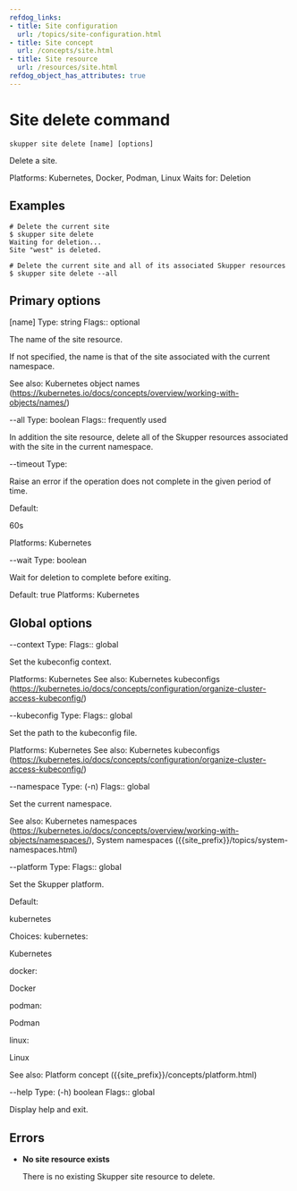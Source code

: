 ```yaml
---
refdog_links:
- title: Site configuration
  url: /topics/site-configuration.html
- title: Site concept
  url: /concepts/site.html
- title: Site resource
  url: /resources/site.html
refdog_object_has_attributes: true
---
```


# Site delete command

```shell
skupper site delete [name] [options]
```

Delete a site.

Platforms: Kubernetes, Docker, Podman, Linux
Waits for: Deletion

## Examples

```console
# Delete the current site
$ skupper site delete
Waiting for deletion...
Site "west" is deleted.

# Delete the current site and all of its associated Skupper resources
$ skupper site delete --all
```

## Primary options

[name]
Type: string
Flags:: optional

The name of the site resource.

If not specified, the name is that of the site
associated with the current namespace.

See also: Kubernetes object names (https://kubernetes.io/docs/concepts/overview/working-with-objects/names/)

--all
Type: boolean
Flags:: frequently used

In addition the site resource, delete all of the Skupper
resources associated with the site in the current
namespace.



--timeout
Type: <duration>

Raise an error if the operation does not complete in the given
period of time.

Default: <p>60s</p>

Platforms: Kubernetes

--wait
Type: boolean

Wait for deletion to complete before exiting.

Default: true
Platforms: Kubernetes

## Global options

--context
Type: <name>
Flags:: global

Set the kubeconfig context.

Platforms: Kubernetes
See also: Kubernetes kubeconfigs (https://kubernetes.io/docs/concepts/configuration/organize-cluster-access-kubeconfig/)

--kubeconfig
Type: <file>
Flags:: global

Set the path to the kubeconfig file.

Platforms: Kubernetes
See also: Kubernetes kubeconfigs (https://kubernetes.io/docs/concepts/configuration/organize-cluster-access-kubeconfig/)

--namespace
Type: (-n) <name>
Flags:: global

Set the current namespace.

See also: Kubernetes namespaces (https://kubernetes.io/docs/concepts/overview/working-with-objects/namespaces/), System namespaces ({{site_prefix}}/topics/system-namespaces.html)

--platform
Type: <platform>
Flags:: global

Set the Skupper platform.

<!-- You can also use the `SKUPPER_PLATFORM` environment variable. -->

Default: <p>kubernetes</p>

Choices: kubernetes: <p>Kubernetes</p>

docker: <p>Docker</p>

podman: <p>Podman</p>

linux: <p>Linux</p>

See also: Platform concept ({{site_prefix}}/concepts/platform.html)

--help
Type: (-h) boolean
Flags:: global

Display help and exit.



## Errors

- **No site resource exists**

  There is no existing Skupper site resource to delete.
